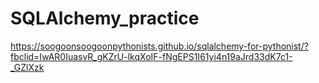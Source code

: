 # SQLAlchemy_practice

https://soogoonsoogoonpythonists.github.io/sqlalchemy-for-pythonist/?fbclid=IwAR0IuasvR_gKZrU-lkqXoIF-fNgEPS1I61yi4n19aJrd33dK7c1-_GZlXzk
